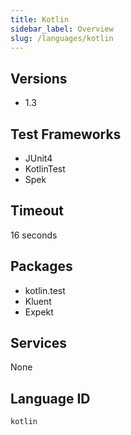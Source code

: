 ```yaml
---
title: Kotlin
sidebar_label: Overview
slug: /languages/kotlin
---
```



## Versions

- 1.3

## Test Frameworks

- JUnit4
- KotlinTest
- Spek

## Timeout

16 seconds

## Packages
- kotlin.test
- Kluent
- Expekt

## Services
None

## Language ID

`kotlin`
